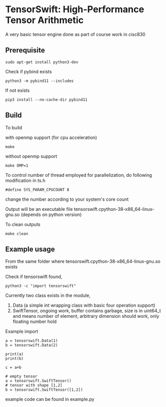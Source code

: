 # TensorSwift: High-Performance Tensor Arithmetic

A very basic tensor engine done as part of course work in cisc830

## Prerequisite
```
sudo apt-get install python3-dev
```

Check if pybind exists
```
python3 -m pybind11 --includes
```

If not exists
```
pip3 install --no-cache-dir pybind11
```

## Build
To build 

with openmp support (for cpu acceleration)
```
make
```
without openmp support
```
make OMP=1
```

To control number of thread employed for parallelization, do following modification in ts.h
```
#define SYS_PARAM_CPUCOUNT 8
```
change the number according to your system's core count

Output will be an executable file tensorswift.cpython-38-x86_64-linux-gnu.so (depends on python version)

To clean outputs
```
make clean
```

## Example usage
From the same folder where tensorswift.cpython-38-x86_64-linux-gnu.so exists

Check if tensorswift found,
```
python3 -c "import tensorswift"
```

Currently two class exists in the module, 
 1. Data (a simple int wrapping class with basic four operation support)
 2. SwiftTensor, ongoing work, buffer contains garbage, size is in uint64_t and means number of element, arbitrary dimension should work, only floating number hold

Example import
```
a = tensorswift.Data(1)
b = tensorswift.Data(2)

print(a)
print(b)

c = a+b
```

```
# empty tensor
a = tensorswift.SwiftTensor()
# tensor with shape [1,2]
b = tensorswift.SwiftTensor([1,2])
```

example code can be found in example.py